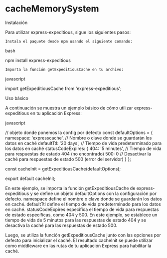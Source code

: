 # cacheMemorySystem

Instalación

Para utilizar express-expeditious, sigue los siguientes pasos:

    Instala el paquete desde npm usando el siguiente comando:

bash

npm install express-expeditious

    Importa la función getExpeditiousCache en tu archivo:

javascript

import getExpeditiousCache from 'express-expeditious';

Uso básico

A continuación se muestra un ejemplo básico de cómo utilizar express-expeditious en tu aplicación Express:

javascript

// objeto donde ponemos la config por defecto
const defaultOptions = {
    namespace: 'expresscache', // Nombre o clave donde se guardarán los datos en caché
    defaultTtl: '20 days', // Tiempo de vida predeterminado para los datos en caché
    statusCodeExpires: {
        404: '5 minutes', // Tiempo de vida para respuestas de estado 404 (no encontrado)
        500: 0 // Desactivar la caché para respuestas de estado 500 (error del servidor)
    }
};

const cacheInit = getExpeditiousCache(defaultOptions);

export default cacheInit;

En este ejemplo, se importa la función getExpeditiousCache de express-expeditious y se define un objeto defaultOptions con la configuración por defecto. namespace define el nombre o clave donde se guardarán los datos en caché. defaultTtl define el tiempo de vida predeterminado para los datos en caché. statusCodeExpires especifica el tiempo de vida para respuestas de estado específicas, como 404 y 500. En este ejemplo, se establece un tiempo de vida de 5 minutos para las respuestas de estado 404 y se desactiva la caché para las respuestas de estado 500.

Luego, se utiliza la función getExpeditiousCache junto con las opciones por defecto para inicializar el caché. El resultado cacheInit se puede utilizar como middleware en las rutas de tu aplicación Express para habilitar la caché.
